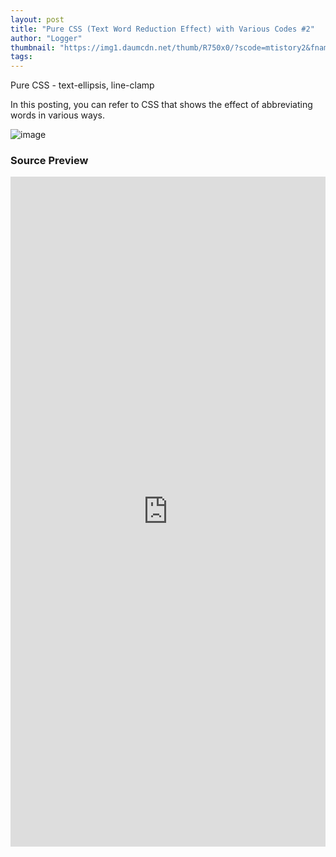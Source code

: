 ```yaml
---
layout: post
title: "Pure CSS (Text Word Reduction Effect) with Various Codes #2"
author: "Logger"
thumbnail: "https://img1.daumcdn.net/thumb/R750x0/?scode=mtistory2&fname=https%3A%2F%2Ft1.daumcdn.net%2Fcfile%2Ftistory%2F21673148583FF7B13A"
tags: 
---
```



Pure CSS - text-ellipsis, line-clamp

In this posting, you can refer to CSS that shows the effect of abbreviating words in various ways.

![image](https://t1.daumcdn.net/cfile/tistory/21673148583FF7B13A)

### Source Preview

<iframe allowfullscreen="true" allowpaymentrequest="true" allowtransparency="true" class="cp_embed_iframe " frameborder="0" height="1072" width="100%" name="cp_embed_1" scrolling="no" src="https://codepen.io/jaehee/embed/oYpvjV?height=1072&amp;theme-id=19458&amp;slug-hash=oYpvjV&amp;default-tab=result&amp;user=jaehee&amp;embed-version=2&amp;pen-title=%ED%85%8D%EC%8A%A4%ED%8A%B8%20%EB%A7%90%EC%A4%84%EC%9E%84%20%ED%9A%A8%EA%B3%BC&amp;name=cp_embed_1" style="width: 100%; overflow:hidden; display:block;" title="텍스트 말줄임 효과" loading="lazy" id="cp_embed_oYpvjV"></iframe>